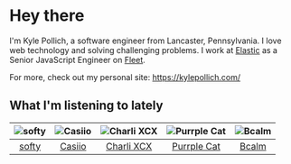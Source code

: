 # Hey there


I'm Kyle Pollich, a software engineer from Lancaster, Pennsylvania. I love web technology and solving challenging problems.
I work at [Elastic](https://www.elastic.co/) as a Senior JavaScript Engineer on [Fleet](https://www.elastic.co/guide/en/fleet/current/fleet-overview.html).

For more, check out my personal site: https://kylepollich.com/

## What I'm listening to lately

<!-- begin artists -->
  |![softy](https://i.scdn.co/image/ab6761610000f1783ed26cd944be61cf5628f157)|![Casiio](https://i.scdn.co/image/ab6761610000f17869ab85a6fb28bf699c7794c7)|![Charli XCX](https://i.scdn.co/image/ab6761610000f178576cb43281160e345f728b71)|![Purrple Cat](https://i.scdn.co/image/ab6761610000f1786cd75d73b76d8c3d14fee48a)|![Bcalm](https://i.scdn.co/image/ab6761610000f178f1d46a9384319461d4707406)|
  |:---:|:---:|:---:|:---:|:---:|
  |[softy](https://open.spotify.com/artist/0wcen0V8FgQu6xYupnZMbB)|[Casiio](https://open.spotify.com/artist/5zUSfxfP1NETZiaWt0Ui0a)|[Charli XCX](https://open.spotify.com/artist/25uiPmTg16RbhZWAqwLBy5)|[Purrple Cat](https://open.spotify.com/artist/73aKnLT4O8G2pBEfdlQzrE)|[Bcalm](https://open.spotify.com/artist/7M4y7qvcYja7RcXNCGrjeP)|
<!-- end artists -->
